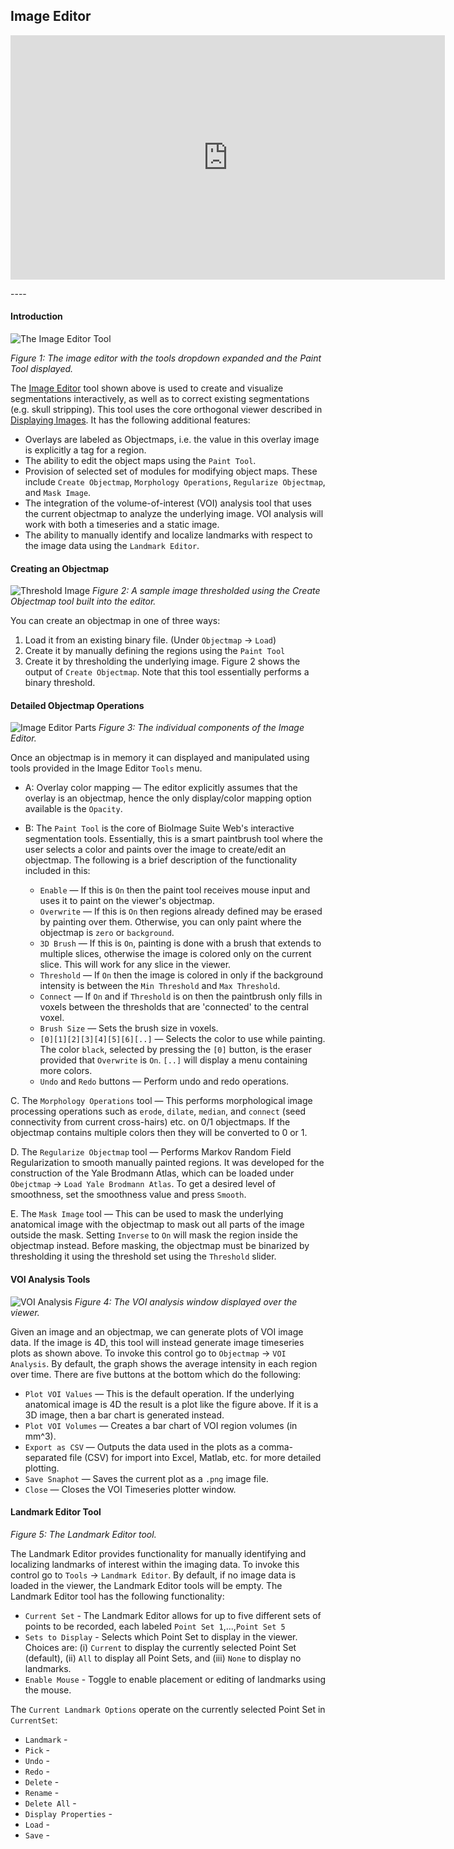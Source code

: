 ## Image Editor


<p align="center">
<iframe width="695" height="391" 
src="https://www.youtube.com/embed/UsjMONux0co" frameborder="0" allow="accelerometer; autoplay; encrypted-media; gyroscope; picture-in-picture" allowfullscreen></iframe>
</p>
----

#### Introduction

![The Image Editor Tool](images/imageeditor.png)

_Figure 1: The image editor with the tools dropdown expanded and the Paint Tool displayed._ 

The [Image Editor](https://bioimagesuiteweb.github.io/webapp/editor.html) tool shown above is used to create and visualize segmentations interactively, as well as to correct existing segmentations (e.g. skull stripping). This tool uses the core orthogonal viewer described in [Displaying Images](viewers.md). It has the following additional features:

* Overlays are labeled as Objectmaps, i.e. the value in this overlay image is explicitly a tag for a region.
* The ability to edit the object maps using the `Paint Tool`.
* Provision of selected set of modules for modifying object maps. These include `Create Objectmap`, `Morphology Operations`, `Regularize Objectmap`, and `Mask Image`.
* The integration of the volume-of-interest (VOI) analysis tool that uses the current objectmap to analyze the underlying image. VOI analysis will work with both a timeseries and a static image. 
* The ability to manually identify and localize landmarks with respect to the image data using the `Landmark Editor`.

#### Creating an Objectmap

![Threshold Image](images/thresholdimage.png)
_Figure 2: A sample image thresholded using the Create Objectmap tool built into the editor._

You can create an objectmap in one of three ways:

1. Load it from an existing binary file. (Under `Objectmap` -> `Load`)
2. Create it by manually defining the regions using the `Paint Tool`
3. Create it by thresholding the underlying image. Figure 2 shows the output of `Create Objectmap`. Note that this tool essentially performs a binary threshold.

#### Detailed Objectmap Operations

![Image Editor Parts](images/imageeditor_parts.png)
_Figure 3: The individual components of the Image Editor._

Once an objectmap is in memory it can displayed and manipulated using tools provided in the Image Editor `Tools` menu. 

* A: Overlay color mapping — The editor explicitly assumes that the overlay is an objectmap, hence the only display/color mapping option available is the `Opacity`. 
* B: The `Paint Tool` is the core of BioImage Suite Web's interactive segmentation tools. Essentially, this is a smart paintbrush tool where the user selects a color and paints over the image to create/edit an objectmap. The following is a brief description of the functionality included in this:

  * `Enable` — If this is `On` then the paint tool receives mouse input and uses it to paint on the viewer's objectmap. 
  * `Overwrite` — If this is `On` then regions already defined may be erased by painting over them. Otherwise, you can only paint where the objectmap is `zero` or `background`.
  * `3D Brush` — If this is `On`, painting is done with a brush that extends to multiple slices, otherwise the image is colored only on the current slice. This will work for any slice in the viewer.
  * `Threshold` — If `On` then the image is colored in only if the background intensity is between the `Min Threshold` and `Max Threshold`.
  * `Connect` — If `On` and if `Threshold` is on then the paintbrush only fills in voxels between the thresholds that are 'connected' to the central voxel.
  * `Brush Size` — Sets the brush size in voxels.
  * `[0][1][2][3][4][5][6][..]` — Selects the color to use while painting. The color `black`, selected by pressing the `[0]` button, is the eraser provided that `Overwrite` is `On`. `[..]` will display a menu containing more colors.
  * `Undo` and `Redo` buttons — Perform undo and redo operations.

C. The `Morphology Operations` tool — This performs morphological image processing operations such as `erode`, `dilate`, `median`, and `connect` (seed connectivity from current cross-hairs) etc. on 0/1 objectmaps. If the objectmap contains multiple colors then they will be converted to 0 or 1.

D. The `Regularize Objectmap` tool — Performs Markov Random Field Regularization to smooth manually painted regions. It was developed for the construction of the Yale Brodmann Atlas, which can be loaded under `Obejctmap` -> `Load Yale Brodmann Atlas`. To get a desired level of smoothness, set the smoothness value and press `Smooth`.

E. The `Mask Image` tool — This can be used to mask the underlying anatomical image with the objectmap to mask out all parts of the image outside the mask. Setting `Inverse` to `On` will mask the region inside the objectmap instead. Before masking, the objectmap must be binarized by thresholding it using the threshold set using the `Threshold` slider.


#### VOI Analysis Tools

![VOI Analysis](images/voianalysis.png)
_Figure 4: The VOI analysis window displayed over the viewer._

Given an image and an objectmap, we can generate plots of VOI image data. If the image is 4D, this tool will instead generate image timeseries plots as shown above. To invoke this control go to `Objectmap` -> `VOI Analysis`. By default, the graph shows the average intensity in each region over time. There are five buttons at the bottom which do the following:

* `Plot VOI Values` — This is the default operation. If the underlying anatomical image is 4D the result is a plot like the figure above. If it is a 3D image, then a bar chart is generated instead.
* `Plot VOI Volumes` — Creates a bar chart of VOI region volumes (in mm^3).
* `Export as CSV` — Outputs the data used in the plots as a comma-separated file (CSV) for import into Excel, Matlab, etc. for more detailed plotting.
* `Save Snaphot` — Saves the current plot as a `.png` image file.
* `Close` — Closes the VOI Timeseries plotter window.



#### Landmark Editor Tool

_Figure 5: The Landmark Editor tool._

The Landmark Editor provides functionality for manually identifying and localizing landmarks of interest within the imaging data. To invoke this control go to `Tools` -> `Landmark Editor`. By default, if no image data is loaded in the viewer, the Landmark Editor tools will be empty. The Landmark Editor tool has the following functionality:

* `Current Set` - The Landmark Editor allows for up to five different sets of points to be recorded, each labeled `Point Set 1`,...,`Point Set 5`
* `Sets to Display` - Selects which Point Set to display in the viewer. Choices are: (i) `Current` to display the currently selected Point Set (default), (ii) `All` to display all Point Sets, and (iii) `None` to display no landmarks.
* `Enable Mouse` - Toggle to enable placement or editing of landmarks using the mouse.

The `Current Landmark Options` operate on the currently selected Point Set in `CurrentSet`:
* `Landmark` -
* `Pick` -
* `Undo` -
* `Redo` -
* `Delete` -
* `Rename` -
* `Delete All` -
* `Display Properties` -
* `Load` -
* `Save` -
